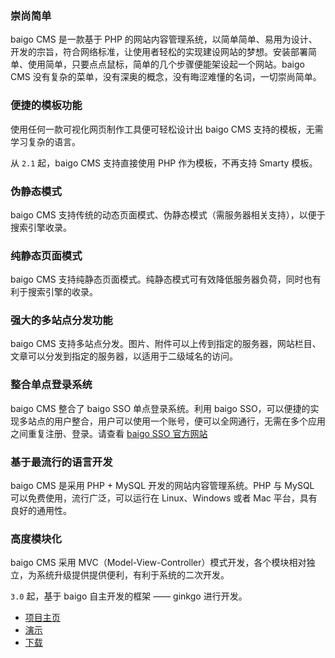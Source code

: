 ### 崇尚简单

baigo CMS 是一款基于 PHP 的网站内容管理系统，以简单简单、易用为设计、开发的宗旨，符合网络标准，让使用者轻松的实现建设网站的梦想。安装部署简单、使用简单，只要点点鼠标，简单的几个步骤便能架设起一个网站。baigo CMS 没有复杂的菜单，没有深奥的概念，没有晦涩难懂的名词，一切崇尚简单。

### 便捷的模板功能

使用任何一款可视化网页制作工具便可轻松设计出 baigo CMS 支持的模板，无需学习复杂的语言。

从 `2.1` 起，baigo CMS 支持直接使用 PHP 作为模板，不再支持 Smarty 模板。

### 伪静态模式

baigo CMS 支持传统的动态页面模式、伪静态模式（需服务器相关支持），以便于搜索引擎收录。

### 纯静态页面模式

baigo CMS 支持纯静态页面模式。纯静态模式可有效降低服务器负荷，同时也有利于搜索引擎的收录。

### 强大的多站点分发功能

baigo CMS 支持多站点分发。图片、附件可以上传到指定的服务器，网站栏目、文章可以分发到指定的服务器，以适用于二级域名的访问。

### 整合单点登录系统

baigo CMS 整合了 baigo SSO 单点登录系统。利用 baigo SSO，可以便捷的实现多站点的用户整合，用户可以使用一个账号，便可以全网通行，无需在多个应用之间重复注册、登录。请查看 [baigo SSO 官方网站](https://www.baigo.net/sso/)

### 基于最流行的语言开发

baigo CMS 是采用 PHP + MySQL 开发的网站内容管理系统。PHP 与 MySQL 可以免费使用，流行广泛，可以运行在 Linux、Windows 或者 Mac 平台，具有良好的通用性。

### 高度模块化

baigo CMS 采用 MVC（Model-View-Controller）模式开发，各个模块相对独立，为系统升级提供提供便利，有利于系统的二次开发。

`3.0` 起，基于 baigo 自主开发的框架 —— ginkgo 进行开发。


* [项目主页](https://www.baigo.net/cms/)
* [演示](https://demo.baigo.net/cms/index.php/console/)
* [下载](https://www.baigo.net/cate/baigoCMS/download/)
